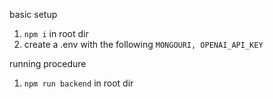 basic setup

1. `npm i` in root dir
2. create a .env with the following ```MONGOURI, OPENAI_API_KEY```


running procedure

1. `npm run backend` in root dir